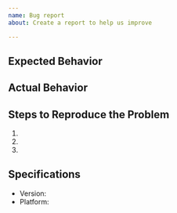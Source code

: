 ```yaml
---
name: Bug report
about: Create a report to help us improve

---
```


## Expected Behavior

## Actual Behavior

## Steps to Reproduce the Problem

1.
1.
1.

## Specifications

- Version:
- Platform:
